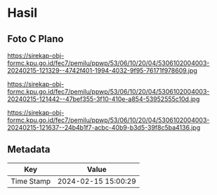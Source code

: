 # Hasil

## Foto C Plano

https://sirekap-obj-formc.kpu.go.id/fec7/pemilu/ppwp/53/06/10/20/04/5306102004003-20240215-121329--4742f401-1994-4032-9f95-76171f978609.jpg

https://sirekap-obj-formc.kpu.go.id/fec7/pemilu/ppwp/53/06/10/20/04/5306102004003-20240215-121442--47bef355-3f10-410e-a854-53952555c10d.jpg

https://sirekap-obj-formc.kpu.go.id/fec7/pemilu/ppwp/53/06/10/20/04/5306102004003-20240215-121637--24b4b1f7-acbc-40b9-b3d5-39f8c5ba4136.jpg


## Metadata

| Key        | Value               |
| ---------- | ------------------- |
| Time Stamp | 2024-02-15 15:00:29 |



